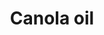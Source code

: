 ---
title: Canola oil
longTitle: 'Canola oil'
tags:
- gccommon
narrowerTerm:
- "[[Edible oils and fats]]"
---